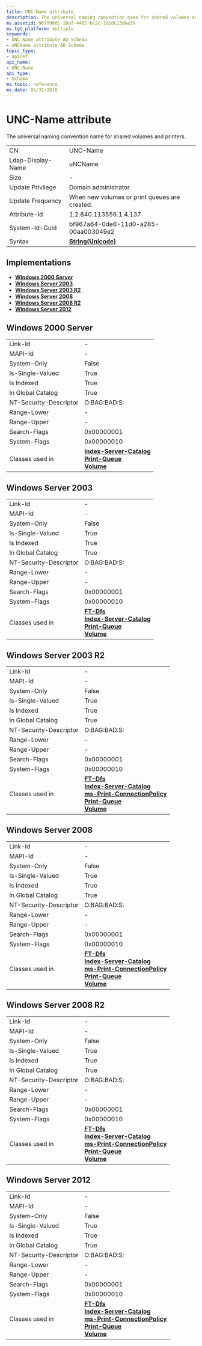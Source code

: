 ```yaml
---
title: UNC-Name attribute
description: The universal naming convention name for shared volumes and printers.
ms.assetid: 967fd0dc-10af-4482-bc2c-1d1dc13dee39
ms.tgt_platform: multiple
keywords:
- UNC-Name attribute AD Schema
- uNCName attribute AD Schema
topic_type:
- apiref
api_name:
- UNC-Name
api_type:
- Schema
ms.topic: reference
ms.date: 05/31/2018
---
```


# UNC-Name attribute

The universal naming convention name for shared volumes and printers.



|                   |                                               |
|-------------------|-----------------------------------------------|
| CN                | UNC-Name                                      |
| Ldap-Display-Name | uNCName                                       |
| Size              | \-                                            |
| Update Privilege  | Domain administrator                          |
| Update Frequency  | When new volumes or print queues are created. |
| Attribute-Id      | 1.2.840.113556.1.4.137                        |
| System-Id-Guid    | bf967a64-0de6-11d0-a285-00aa003049e2          |
| Syntax            | [**String(Unicode)**](s-string-unicode.md)   |



## Implementations

-   [**Windows 2000 Server**](#windows-2000-server)
-   [**Windows Server 2003**](#windows-server-2003)
-   [**Windows Server 2003 R2**](#windows-server-2003-r2)
-   [**Windows Server 2008**](#windows-server-2008)
-   [**Windows Server 2008 R2**](#windows-server-2008-r2)
-   [**Windows Server 2012**](#windows-server-2012)

## Windows 2000 Server



|                        |                                                                                                                                                      |
|------------------------|------------------------------------------------------------------------------------------------------------------------------------------------------|
| Link-Id                | \-                                                                                                                                                   |
| MAPI-Id                | \-                                                                                                                                                   |
| System-Only            | False                                                                                                                                                |
| Is-Single-Valued       | True                                                                                                                                                 |
| Is Indexed             | True                                                                                                                                                 |
| In Global Catalog      | True                                                                                                                                                 |
| NT-Security-Descriptor | O:BAG:BAD:S:                                                                                                                                         |
| Range-Lower            | \-                                                                                                                                                   |
| Range-Upper            | \-                                                                                                                                                   |
| Search-Flags           | 0x00000001                                                                                                                                           |
| System-Flags           | 0x00000010                                                                                                                                           |
| Classes used in        | [**Index-Server-Catalog**](c-indexservercatalog.md)<br/> [**Print-Queue**](c-printqueue.md)<br/> [**Volume**](c-volume.md)<br/> |



## Windows Server 2003



|                        |                                                                                                                                                                                           |
|------------------------|-------------------------------------------------------------------------------------------------------------------------------------------------------------------------------------------|
| Link-Id                | \-                                                                                                                                                                                        |
| MAPI-Id                | \-                                                                                                                                                                                        |
| System-Only            | False                                                                                                                                                                                     |
| Is-Single-Valued       | True                                                                                                                                                                                      |
| Is Indexed             | True                                                                                                                                                                                      |
| In Global Catalog      | True                                                                                                                                                                                      |
| NT-Security-Descriptor | O:BAG:BAD:S:                                                                                                                                                                              |
| Range-Lower            | \-                                                                                                                                                                                        |
| Range-Upper            | \-                                                                                                                                                                                        |
| Search-Flags           | 0x00000001                                                                                                                                                                                |
| System-Flags           | 0x00000010                                                                                                                                                                                |
| Classes used in        | [**FT-Dfs**](c-ftdfs.md)<br/> [**Index-Server-Catalog**](c-indexservercatalog.md)<br/> [**Print-Queue**](c-printqueue.md)<br/> [**Volume**](c-volume.md)<br/> |



## Windows Server 2003 R2



|                        |                                                                                                                                                                                                                                                                      |
|------------------------|----------------------------------------------------------------------------------------------------------------------------------------------------------------------------------------------------------------------------------------------------------------------|
| Link-Id                | \-                                                                                                                                                                                                                                                                   |
| MAPI-Id                | \-                                                                                                                                                                                                                                                                   |
| System-Only            | False                                                                                                                                                                                                                                                                |
| Is-Single-Valued       | True                                                                                                                                                                                                                                                                 |
| Is Indexed             | True                                                                                                                                                                                                                                                                 |
| In Global Catalog      | True                                                                                                                                                                                                                                                                 |
| NT-Security-Descriptor | O:BAG:BAD:S:                                                                                                                                                                                                                                                         |
| Range-Lower            | \-                                                                                                                                                                                                                                                                   |
| Range-Upper            | \-                                                                                                                                                                                                                                                                   |
| Search-Flags           | 0x00000001                                                                                                                                                                                                                                                           |
| System-Flags           | 0x00000010                                                                                                                                                                                                                                                           |
| Classes used in        | [**FT-Dfs**](c-ftdfs.md)<br/> [**Index-Server-Catalog**](c-indexservercatalog.md)<br/> [**ms-Print-ConnectionPolicy**](c-msprint-connectionpolicy.md)<br/> [**Print-Queue**](c-printqueue.md)<br/> [**Volume**](c-volume.md)<br/> |



## Windows Server 2008



|                        |                                                                                                                                                                                                                                                                      |
|------------------------|----------------------------------------------------------------------------------------------------------------------------------------------------------------------------------------------------------------------------------------------------------------------|
| Link-Id                | \-                                                                                                                                                                                                                                                                   |
| MAPI-Id                | \-                                                                                                                                                                                                                                                                   |
| System-Only            | False                                                                                                                                                                                                                                                                |
| Is-Single-Valued       | True                                                                                                                                                                                                                                                                 |
| Is Indexed             | True                                                                                                                                                                                                                                                                 |
| In Global Catalog      | True                                                                                                                                                                                                                                                                 |
| NT-Security-Descriptor | O:BAG:BAD:S:                                                                                                                                                                                                                                                         |
| Range-Lower            | \-                                                                                                                                                                                                                                                                   |
| Range-Upper            | \-                                                                                                                                                                                                                                                                   |
| Search-Flags           | 0x00000001                                                                                                                                                                                                                                                           |
| System-Flags           | 0x00000010                                                                                                                                                                                                                                                           |
| Classes used in        | [**FT-Dfs**](c-ftdfs.md)<br/> [**Index-Server-Catalog**](c-indexservercatalog.md)<br/> [**ms-Print-ConnectionPolicy**](c-msprint-connectionpolicy.md)<br/> [**Print-Queue**](c-printqueue.md)<br/> [**Volume**](c-volume.md)<br/> |



## Windows Server 2008 R2



|                        |                                                                                                                                                                                                                                                                      |
|------------------------|----------------------------------------------------------------------------------------------------------------------------------------------------------------------------------------------------------------------------------------------------------------------|
| Link-Id                | \-                                                                                                                                                                                                                                                                   |
| MAPI-Id                | \-                                                                                                                                                                                                                                                                   |
| System-Only            | False                                                                                                                                                                                                                                                                |
| Is-Single-Valued       | True                                                                                                                                                                                                                                                                 |
| Is Indexed             | True                                                                                                                                                                                                                                                                 |
| In Global Catalog      | True                                                                                                                                                                                                                                                                 |
| NT-Security-Descriptor | O:BAG:BAD:S:                                                                                                                                                                                                                                                         |
| Range-Lower            | \-                                                                                                                                                                                                                                                                   |
| Range-Upper            | \-                                                                                                                                                                                                                                                                   |
| Search-Flags           | 0x00000001                                                                                                                                                                                                                                                           |
| System-Flags           | 0x00000010                                                                                                                                                                                                                                                           |
| Classes used in        | [**FT-Dfs**](c-ftdfs.md)<br/> [**Index-Server-Catalog**](c-indexservercatalog.md)<br/> [**ms-Print-ConnectionPolicy**](c-msprint-connectionpolicy.md)<br/> [**Print-Queue**](c-printqueue.md)<br/> [**Volume**](c-volume.md)<br/> |



## Windows Server 2012



|                        |                                                                                                                                                                                                                                                                      |
|------------------------|----------------------------------------------------------------------------------------------------------------------------------------------------------------------------------------------------------------------------------------------------------------------|
| Link-Id                | \-                                                                                                                                                                                                                                                                   |
| MAPI-Id                | \-                                                                                                                                                                                                                                                                   |
| System-Only            | False                                                                                                                                                                                                                                                                |
| Is-Single-Valued       | True                                                                                                                                                                                                                                                                 |
| Is Indexed             | True                                                                                                                                                                                                                                                                 |
| In Global Catalog      | True                                                                                                                                                                                                                                                                 |
| NT-Security-Descriptor | O:BAG:BAD:S:                                                                                                                                                                                                                                                         |
| Range-Lower            | \-                                                                                                                                                                                                                                                                   |
| Range-Upper            | \-                                                                                                                                                                                                                                                                   |
| Search-Flags           | 0x00000001                                                                                                                                                                                                                                                           |
| System-Flags           | 0x00000010                                                                                                                                                                                                                                                           |
| Classes used in        | [**FT-Dfs**](c-ftdfs.md)<br/> [**Index-Server-Catalog**](c-indexservercatalog.md)<br/> [**ms-Print-ConnectionPolicy**](c-msprint-connectionpolicy.md)<br/> [**Print-Queue**](c-printqueue.md)<br/> [**Volume**](c-volume.md)<br/> |



 

 





